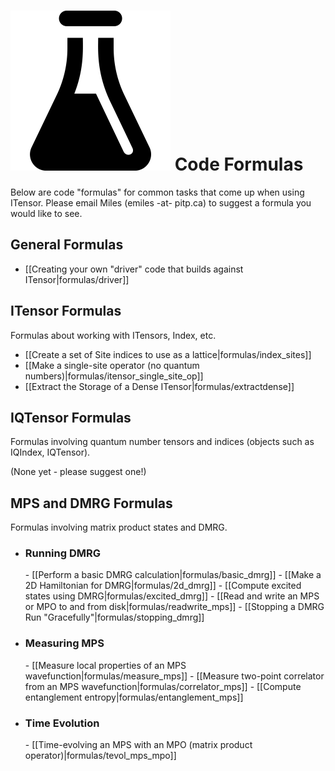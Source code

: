 # <img src="docs/formulas/icon.png" class="largeicon">  Code Formulas #

Below are code "formulas" for common tasks that come up when using ITensor. 
Please email Miles (emiles -at- pitp.ca) to suggest a formula you would
like to see.

## General Formulas 

* [[Creating your own "driver" code that builds against ITensor|formulas/driver]]

## ITensor Formulas
Formulas about working with ITensors, Index, etc.

* [[Create a set of Site indices to use as a lattice|formulas/index_sites]]
* [[Make a single-site operator (no quantum numbers)|formulas/itensor_single_site_op]]
* [[Extract the Storage of a Dense ITensor|formulas/extractdense]]

## IQTensor Formulas
Formulas involving quantum number tensors and indices (objects such as IQIndex, IQTensor).

(None yet - please suggest one!)

## MPS and DMRG Formulas
Formulas involving matrix product states and DMRG.

* <h3>Running DMRG</h3>
    - [[Perform a basic DMRG calculation|formulas/basic_dmrg]]
    - [[Make a 2D Hamiltonian for DMRG|formulas/2d_dmrg]]
    - [[Compute excited states using DMRG|formulas/excited_dmrg]]
    - [[Read and write an MPS or MPO to and from disk|formulas/readwrite_mps]]
    - [[Stopping a DMRG Run "Gracefully"|formulas/stopping_dmrg]]

* <h3>Measuring MPS</h3>
    - [[Measure local properties of an MPS wavefunction|formulas/measure_mps]]
    - [[Measure two-point correlator from an MPS wavefunction|formulas/correlator_mps]]
    - [[Compute entanglement entropy|formulas/entanglement_mps]]

* <h3>Time Evolution</h3>
    - [[Time-evolving an MPS with an MPO (matrix product operator)|formulas/tevol_mps_mpo]]

